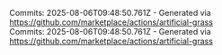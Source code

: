 Commits: 2025-08-06T09:48:50.761Z - Generated via https://github.com/marketplace/actions/artificial-grass
<br>
Commits: 2025-08-06T09:48:50.761Z - Generated via https://github.com/marketplace/actions/artificial-grass
<br>
